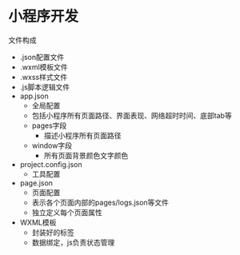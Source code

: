 # 小程序开发

文件构成

- .json配置文件
- .wxml模板文件
- .wxss样式文件
- .js脚本逻辑文件
- app.json
  - 全局配置
  - 包括小程序所有页面路径、界面表现、网络超时时间、底部tab等
  - pages字段
    - 描述小程序所有页面路径
  - window字段
    - 所有页面背景颜色文字颜色
- project.config.json
  - 工具配置
- page.json
  - 页面配置
  - 表示各个页面内部的pages/logs.json等文件
  - 独立定义每个页面属性
- WXML模板
  - 封装好的标签
  - 数据绑定，js负责状态管理